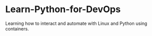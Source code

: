 # Learn-Python-for-DevOps
Learning how to interact and automate with Linux and Python using containers.
